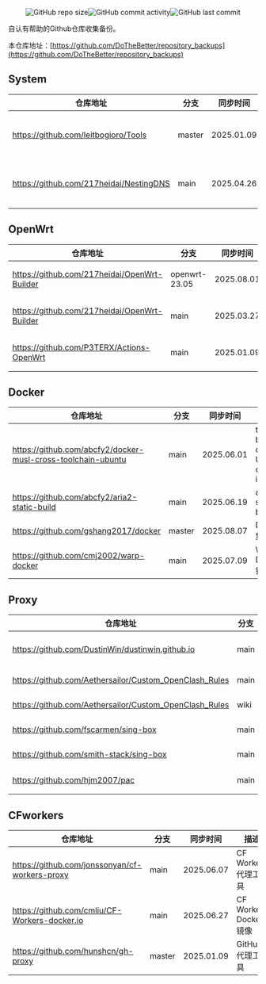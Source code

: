 
<p align="center">
<img alt="GitHub repo size" src="https://img.shields.io/github/repo-size/DoTheBetter/repository_backups"><img alt="GitHub commit activity" src="https://img.shields.io/github/commit-activity/m/DoTheBetter/repository_backups"><img alt="GitHub last commit" src="https://img.shields.io/github/last-commit/DoTheBetter/repository_backups">
</p>
自认有帮助的Github仓库收集备份。

本仓库地址：[https://github.com/DoTheBetter/repository_backups](https://github.com/DoTheBetter/repository_backups)


## System
| 仓库地址 | 分支 | 同步时间 | 描述 |
| -------- | ---- | -------- | -------- |
| https://github.com/leitbogioro/Tools | master | 2025.01.09 | DD重装Linux系统 |
| https://github.com/217heidai/NestingDNS | main | 2025.04.26 | DNS三合一Docker镜像 |

## OpenWrt
| 仓库地址 | 分支 | 同步时间 | 描述 |
| -------- | ---- | -------- | -------- |
| https://github.com/217heidai/OpenWrt-Builder | openwrt-23.05 | 2025.08.01 | OpenWrt在线构建工具 |
| https://github.com/217heidai/OpenWrt-Builder | main | 2025.03.27 | OpenWrt在线构建工具 |
| https://github.com/P3TERX/Actions-OpenWrt | main | 2025.01.09 | OpenWrt在线构建工具 |

## Docker
| 仓库地址 | 分支 | 同步时间 | 描述 |
| -------- | ---- | -------- | -------- |
| https://github.com/abcfy2/docker-musl-cross-toolchain-ubuntu | main | 2025.06.01 | toolchain based on Ubuntu docker image |
| https://github.com/abcfy2/aria2-static-build | main | 2025.06.19 | aria2-static-build |
| https://github.com/gshang2017/docker | master | 2025.08.07 | Docker集合 |
| https://github.com/cmj2002/warp-docker | main | 2025.07.09 | Warp Docker镜像 |

## Proxy
| 仓库地址 | 分支 | 同步时间 | 描述 |
| -------- | ---- | -------- | -------- |
| https://github.com/DustinWin/dustinwin.github.io | main | 2025.08.03 | mihomo和sing-box教程合集 |
| https://github.com/Aethersailor/Custom_OpenClash_Rules | main | 2025.08.08 | OpenClash自定义 |
| https://github.com/Aethersailor/Custom_OpenClash_Rules | wiki | 2025.08.06 | OpenClash自定义Wiki |
| https://github.com/fscarmen/sing-box | main | 2025.08.02 | Sing-box代理工具 |
| https://github.com/smith-stack/sing-box | main | 2025.08.07 | Sing-box代理工具 |
| https://github.com/hjm2007/pac | main | 2025.07.27 | PAC代理工具 |

## CFworkers
| 仓库地址 | 分支 | 同步时间 | 描述 |
| -------- | ---- | -------- | -------- |
| https://github.com/jonssonyan/cf-workers-proxy | main | 2025.06.07 | CF Workers代理工具 |
| https://github.com/cmliu/CF-Workers-docker.io | main | 2025.06.27 | CF Workers Docker镜像 |
| https://github.com/hunshcn/gh-proxy | master | 2025.01.09 | GitHub代理工具 |
